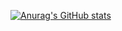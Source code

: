 [![Anurag's GitHub stats](https://github-readme-stats.vercel.app/api?username=Dawn-David&count_private=true)](https://github.com/anuraghazra/github-readme-stats&show_icons=true)
